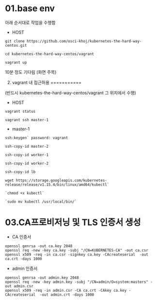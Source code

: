 01.base env
=============

아래 순서대로 작업을 수행함

- HOST

~~~
git clone https://github.com/osci-khoj/kubernetes-the-hard-way-centos.git

cd kubernetes-the-hard-way-centos/vagrant

vagrant up
~~~

10분 정도 기다림 (화면 주목)

02. vagrant 내 접근허용
===========

(반드시 kubernetes-the-hard-way-centos/vagrant 그 위치에서 수행)

- HOST

~~~
vagrant status

vagrant ssh master-1
~~~

- master-1

~~~
ssh-keygen` password: vagrant

ssh-copy-id master-2

ssh-copy-id worker-1

ssh-copy-id worker-2

ssh-copy-id lb

wget https://storage.googleapis.com/kubernetes-release/release/v1.15.4/bin/linux/amd64/kubectl`

`chmod +x kubectl`

`sudo mv kubectl /usr/local/bin/`
~~~

03.CA프로비저닝 및 TLS 인증서 생성
==========

- CA 인증서

~~~~
openssl genrsa -out ca.key 2048
openssl req -new -key ca.key -subj "/CN=KUBERNETES-CA" -out ca.csr
openssl x509 -req -in ca.csr -signkey ca.key -CAcreateserial  -out ca.crt -days 1000
~~~~

- admin 인증서
~~~
openssl genrsa -out admin.key 2048
openssl req -new -key admin.key -subj "/CN=admin/O=system:masters" -out admin.csr
openssl x509 -req -in admin.csr -CA ca.crt -CAkey ca.key -CAcreateserial  -out admin.crt -days 1000
~~~
